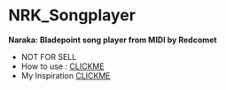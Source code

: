 # NRK_Songplayer
**Naraka: Bladepoint song player from MIDI by Redcomet**
- NOT FOR SELL
- How to use : [CLICKME](https://www.youtube.com/channel/UCUL1zoQG6k7rBKwNGBXbFng)
- My Inspiration [CLICKME](https://www.youtube.com/watch?v=f0EuECyRqF0)
